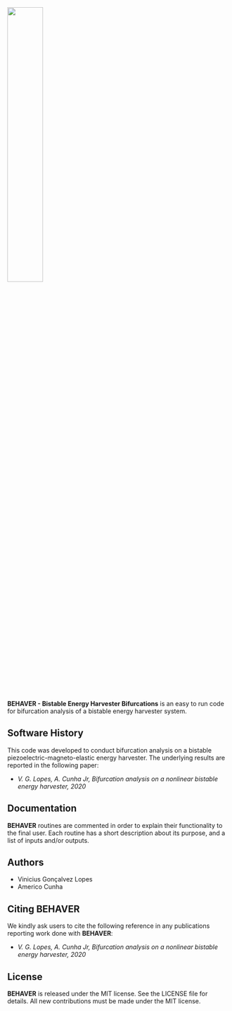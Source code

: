 <img src="logo/ELEVEN.png" width="40%">

**BEHAVER - Bistable Energy Harvester Bifurcations** is an easy to run code for bifurcation analysis of a bistable energy harvester system. 

## Software History

This code was developed to conduct bifurcation analysis on a bistable piezoelectric-magneto-elastic energy harvester. The underlying results are reported in the following paper:
- *V. G. Lopes, A. Cunha Jr, Bifurcation analysis on a nonlinear bistable energy harvester, 2020*

## Documentation

**BEHAVER** routines are commented in order to explain their functionality to the final user. Each routine has a short description about its purpose, and a list of inputs and/or outputs.

## Authors
- Vinicius Gonçalvez Lopes
- Americo Cunha

## Citing BEHAVER

We kindly ask users to cite the following reference in any publications reporting work done with **BEHAVER**:
- *V. G. Lopes, A. Cunha Jr, Bifurcation analysis on a nonlinear bistable energy harvester, 2020*

## License

**BEHAVER** is released under the MIT license. See the LICENSE file for details. All new contributions must be made under the MIT license.
